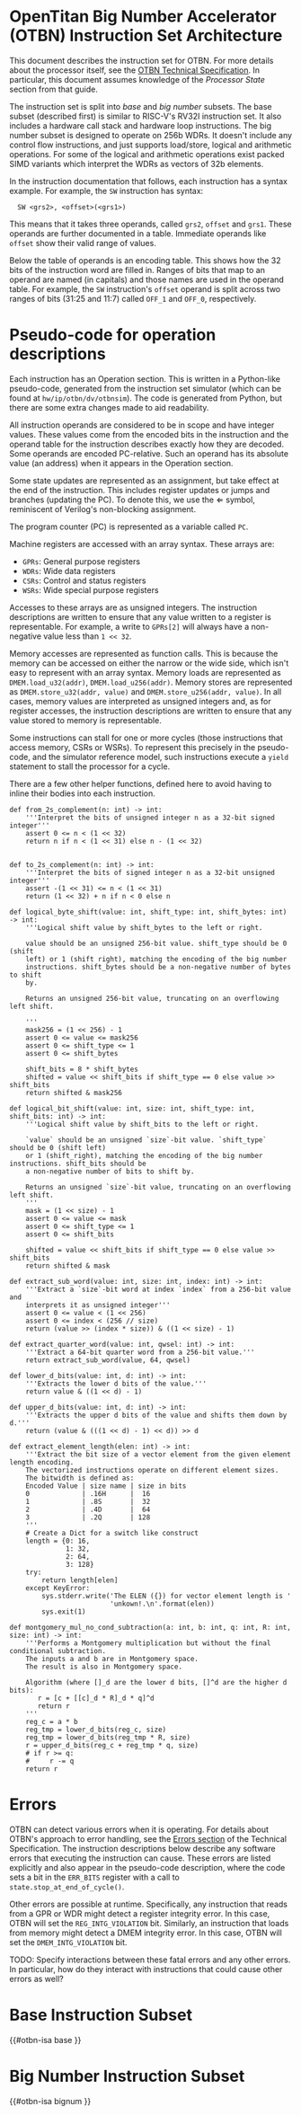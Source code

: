 # OpenTitan Big Number Accelerator (OTBN) Instruction Set Architecture

This document describes the instruction set for OTBN.
For more details about the processor itself, see the [OTBN Technical Specification](../README.md).
In particular, this document assumes knowledge of the *Processor State* section from that guide.

The instruction set is split into *base* and *big number* subsets.
The base subset (described first) is similar to RISC-V's RV32I instruction set.
It also includes a hardware call stack and hardware loop instructions.
The big number subset is designed to operate on 256b WDRs.
It doesn't include any control flow instructions, and just supports load/store, logical and arithmetic operations.
For some of the logical and arithmetic operations exist packed SIMD variants which interpret the WDRs as vectors of 32b elements.

In the instruction documentation that follows, each instruction has a syntax example.
For example, the `SW` instruction has syntax:
```
  SW <grs2>, <offset>(<grs1>)
```
This means that it takes three operands, called `grs2`, `offset` and `grs1`.
These operands are further documented in a table.
Immediate operands like `offset` show their valid range of values.

Below the table of operands is an encoding table.
This shows how the 32 bits of the instruction word are filled in.
Ranges of bits that map to an operand are named (in capitals) and those names are used in the operand table.
For example, the `SW` instruction's `offset` operand is split across two ranges of bits (31:25 and 11:7) called `OFF_1` and `OFF_0`, respectively.

# Pseudo-code for operation descriptions

Each instruction has an Operation section.
This is written in a Python-like pseudo-code, generated from the instruction set simulator (which can be found at `hw/ip/otbn/dv/otbnsim`).
The code is generated from Python, but there are some extra changes made to aid readability.

All instruction operands are considered to be in scope and have integer values.
These values come from the encoded bits in the instruction and the operand table for the instruction describes exactly how they are decoded.
Some operands are encoded PC-relative.
Such an operand has its absolute value (an address) when it appears in the Operation section.

Some state updates are represented as an assignment, but take effect at the end of the instruction.
This includes register updates or jumps and branches (updating the PC).
To denote this, we use the &#x21d0; symbol, reminiscent of Verilog's non-blocking assignment.

The program counter (PC) is represented as a variable called `PC`.

Machine registers are accessed with an array syntax.
These arrays are:

- `GPRs`: General purpose registers
- `WDRs`: Wide data registers
- `CSRs`: Control and status registers
- `WSRs`: Wide special purpose registers

Accesses to these arrays are as unsigned integers.
The instruction descriptions are written to ensure that any value written to a register is representable.
For example, a write to `GPRs[2]` will always have a non-negative value less than `1 << 32`.

Memory accesses are represented as function calls.
This is because the memory can be accessed on either the narrow or the wide side, which isn't easy to represent with an array syntax.
Memory loads are represented as `DMEM.load_u32(addr)`, `DMEM.load_u256(addr)`.
Memory stores are represented as `DMEM.store_u32(addr, value)` and `DMEM.store_u256(addr, value)`.
In all cases, memory values are interpreted as unsigned integers and, as for register accesses, the instruction descriptions are written to ensure that any value stored to memory is representable.

Some instructions can stall for one or more cycles (those instructions that access memory, CSRs or WSRs).
To represent this precisely in the pseudo-code, and the simulator reference model, such instructions execute a `yield` statement to stall the processor for a cycle.

There are a few other helper functions, defined here to avoid having to inline their bodies into each instruction.
```python3
def from_2s_complement(n: int) -> int:
    '''Interpret the bits of unsigned integer n as a 32-bit signed integer'''
    assert 0 <= n < (1 << 32)
    return n if n < (1 << 31) else n - (1 << 32)


def to_2s_complement(n: int) -> int:
    '''Interpret the bits of signed integer n as a 32-bit unsigned integer'''
    assert -(1 << 31) <= n < (1 << 31)
    return (1 << 32) + n if n < 0 else n

def logical_byte_shift(value: int, shift_type: int, shift_bytes: int) -> int:
    '''Logical shift value by shift_bytes to the left or right.

    value should be an unsigned 256-bit value. shift_type should be 0 (shift
    left) or 1 (shift right), matching the encoding of the big number
    instructions. shift_bytes should be a non-negative number of bytes to shift
    by.

    Returns an unsigned 256-bit value, truncating on an overflowing left shift.

    '''
    mask256 = (1 << 256) - 1
    assert 0 <= value <= mask256
    assert 0 <= shift_type <= 1
    assert 0 <= shift_bytes

    shift_bits = 8 * shift_bytes
    shifted = value << shift_bits if shift_type == 0 else value >> shift_bits
    return shifted & mask256

def logical_bit_shift(value: int, size: int, shift_type: int, shift_bits: int) -> int:
    '''Logical shift value by shift_bits to the left or right.

    `value` should be an unsigned `size`-bit value. `shift_type` should be 0 (shift left)
    or 1 (shift_right), matching the encoding of the big number instructions. shift_bits should be
    a non-negative number of bits to shift by.

    Returns an unsigned `size`-bit value, truncating on an overflowing left shift.
    '''
    mask = (1 << size) - 1
    assert 0 <= value <= mask
    assert 0 <= shift_type <= 1
    assert 0 <= shift_bits

    shifted = value << shift_bits if shift_type == 0 else value >> shift_bits
    return shifted & mask

def extract_sub_word(value: int, size: int, index: int) -> int:
    '''Extract a `size`-bit word at index `index` from a 256-bit value and
    interprets it as unsigned integer'''
    assert 0 <= value < (1 << 256)
    assert 0 <= index < (256 // size)
    return (value >> (index * size)) & ((1 << size) - 1)

def extract_quarter_word(value: int, qwsel: int) -> int:
    '''Extract a 64-bit quarter word from a 256-bit value.'''
    return extract_sub_word(value, 64, qwsel)

def lower_d_bits(value: int, d: int) -> int:
    '''Extracts the lower d bits of the value.'''
    return value & ((1 << d) - 1)

def upper_d_bits(value: int, d: int) -> int:
    '''Extracts the upper d bits of the value and shifts them down by d.'''
    return (value & (((1 << d) - 1) << d)) >> d

def extract_element_length(elen: int) -> int:
    '''Extract the bit size of a vector element from the given element length encoding.
    The vectorized instructions operate on different element sizes.
    The bitwidth is defined as:
    Encoded Value | size name | size in bits
    0             | .16H      |  16
    1             | .8S       |  32
    2             | .4D       |  64
    3             | .2Q       | 128
    '''
    # Create a Dict for a switch like construct
    length = {0: 16,
              1: 32,
              2: 64,
              3: 128}
    try:
        return length[elen]
    except KeyError:
        sys.stderr.write('The ELEN ({}) for vector element length is '
                         'unkown!.\n'.format(elen))
        sys.exit(1)

def montgomery_mul_no_cond_subtraction(a: int, b: int, q: int, R: int, size: int) -> int:
    '''Performs a Montgomery multiplication but without the final conditional subtraction.
    The inputs a and b are in Montgomery space.
    The result is also in Montgomery space.

    Algorithm (where []_d are the lower d bits, []^d are the higher d bits):
       r = [c + [[c]_d * R]_d * q]^d
       return r
    '''
    reg_c = a * b
    reg_tmp = lower_d_bits(reg_c, size)
    reg_tmp = lower_d_bits(reg_tmp * R, size)
    r = upper_d_bits(reg_c + reg_tmp * q, size)
    # if r >= q:
    #     r -= q
    return r
```

# Errors

OTBN can detect various errors when it is operating.
For details about OTBN's approach to error handling, see the [Errors section](../README.md#design-details-errors) of the Technical Specification.
The instruction descriptions below describe any software errors that executing the instruction can cause.
These errors are listed explicitly and also appear in the pseudo-code description, where the code sets a bit in the `ERR_BITS` register with a call to `state.stop_at_end_of_cycle()`.

Other errors are possible at runtime.
Specifically, any instruction that reads from a GPR or WDR might detect a register integrity error.
In this case, OTBN will set the `REG_INTG_VIOLATION` bit.
Similarly, an instruction that loads from memory might detect a DMEM integrity error.
In this case, OTBN will set the `DMEM_INTG_VIOLATION` bit.

TODO:
Specify interactions between these fatal errors and any other errors.
In particular, how do they interact with instructions that could cause other errors as well?

<!-- Documentation for the instructions in the ISA. Generated from ../data/insns.yml. -->
# Base Instruction Subset

{{#otbn-isa base }}

# Big Number Instruction Subset

{{#otbn-isa bignum }}
